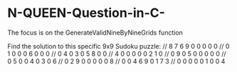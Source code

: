 # N-QUEEN-Question-in-C-
The focus is on the GenerateValidNineByNineGrids function

Find the solution to this specific 9x9 Sudoku puzzle:
//           8 7 6 9 0 0 0 0 0
//				   0 1 0 0 0 6 0 0 0
//				   0 4 0 3 0 5 8 0 0
//				   4 0 0 0 0 0 2 1 0
//				   0 9 0 5 0 0 0 0 0
//				   0 5 0 0 4 0 3 0 6
//				   0 2 9 0 0 0 0 0 8
//				   0 0 4 6 9 0 1 7 3
//				   0 0 0 0 0 1 0 0 4
